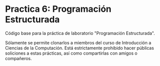 # Practica 6: Programación Estructurada
Código base para la práctica de laboratorio "Programación Estructurada".

Sólamente se permite clonarlos a miembros del curso de Introducción a Ciencias de la Computación.
Está estrictamente prohibido hacer públicas soliciones a estas prácticas, así como compartirlas con amigos o compañeros.
